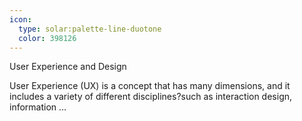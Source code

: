 ```yaml
---
icon:
  type: solar:palette-line-duotone
  color: 398126
---
```

User Experience and Design

User Experience (UX) is a concept that has many dimensions, and it includes a variety of different disciplines?such as interaction design, information ... 
